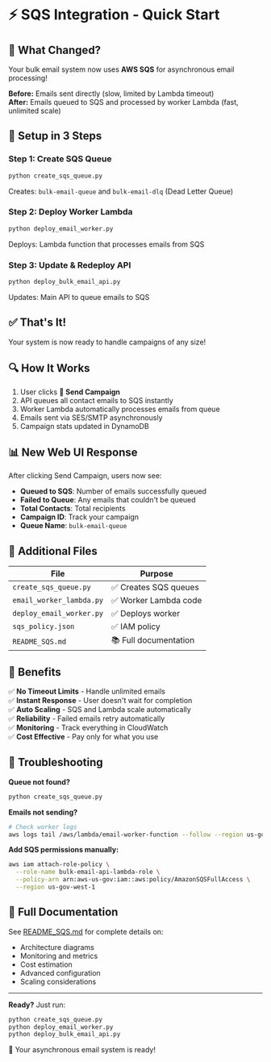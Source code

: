 # ⚡ SQS Integration - Quick Start

## 🎯 What Changed?

Your bulk email system now uses **AWS SQS** for asynchronous email processing!

**Before:** Emails sent directly (slow, limited by Lambda timeout)  
**After:** Emails queued to SQS and processed by worker Lambda (fast, unlimited scale)

## 🚀 Setup in 3 Steps

### **Step 1: Create SQS Queue**
```bash
python create_sqs_queue.py
```
Creates: `bulk-email-queue` and `bulk-email-dlq` (Dead Letter Queue)

### **Step 2: Deploy Worker Lambda**
```bash
python deploy_email_worker.py
```
Deploys: Lambda function that processes emails from SQS

### **Step 3: Update & Redeploy API**
```bash
python deploy_bulk_email_api.py
```
Updates: Main API to queue emails to SQS

## ✅ That's It!

Your system is now ready to handle campaigns of any size!

## 🔍 How It Works

1. User clicks **🚀 Send Campaign**
2. API queues all contact emails to SQS instantly
3. Worker Lambda automatically processes emails from queue
4. Emails sent via SES/SMTP asynchronously
5. Campaign stats updated in DynamoDB

## 📊 New Web UI Response

After clicking Send Campaign, users now see:
- **Queued to SQS**: Number of emails successfully queued
- **Failed to Queue**: Any emails that couldn't be queued
- **Total Contacts**: Total recipients
- **Campaign ID**: Track your campaign
- **Queue Name**: `bulk-email-queue`

## 🔧 Additional Files

| File | Purpose |
|------|---------|
| `create_sqs_queue.py` | ✅ Creates SQS queues |
| `email_worker_lambda.py` | ✅ Worker Lambda code |
| `deploy_email_worker.py` | ✅ Deploys worker |
| `sqs_policy.json` | ✅ IAM policy |
| `README_SQS.md` | 📚 Full documentation |

## 🎁 Benefits

✅ **No Timeout Limits** - Handle unlimited emails  
✅ **Instant Response** - User doesn't wait for completion  
✅ **Auto Scaling** - SQS and Lambda scale automatically  
✅ **Reliability** - Failed emails retry automatically  
✅ **Monitoring** - Track everything in CloudWatch  
✅ **Cost Effective** - Pay only for what you use

## 🐛 Troubleshooting

**Queue not found?**
```bash
python create_sqs_queue.py
```

**Emails not sending?**
```bash
# Check worker logs
aws logs tail /aws/lambda/email-worker-function --follow --region us-gov-west-1
```

**Add SQS permissions manually:**
```bash
aws iam attach-role-policy \
  --role-name bulk-email-api-lambda-role \
  --policy-arn arn:aws-us-gov:iam::aws:policy/AmazonSQSFullAccess \
  --region us-gov-west-1
```

## 📖 Full Documentation

See [README_SQS.md](README_SQS.md) for complete details on:
- Architecture diagrams
- Monitoring and metrics
- Cost estimation
- Advanced configuration
- Scaling considerations

---

**Ready?** Just run:
```bash
python create_sqs_queue.py
python deploy_email_worker.py
python deploy_bulk_email_api.py
```

🎉 Your asynchronous email system is ready!
